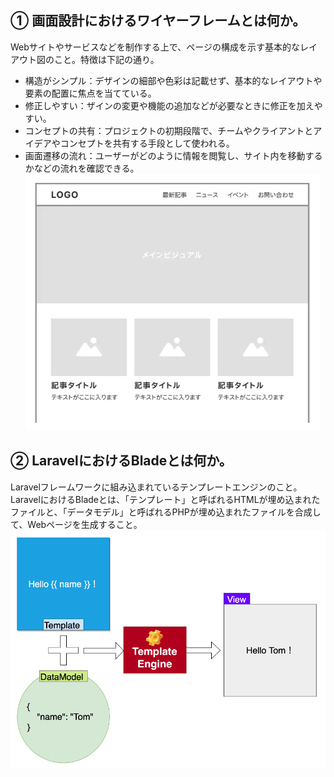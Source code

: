 ## ① 画面設計におけるワイヤーフレームとは何か。

Webサイトやサービスなどを制作する上で、ページの構成を示す基本的なレイアウト図のこと。特徴は下記の通り。
* 構造がシンプル：デザインの細部や色彩は記載せず、基本的なレイアウトや要素の配置に焦点を当てている。
* 修正しやすい：ザインの変更や機能の追加などが必要なときに修正を加えやすい。
* コンセプトの共有：プロジェクトの初期段階で、チームやクライアントとアイデアやコンセプトを共有する手段として使われる。
* 画面遷移の流れ：ユーザーがどのように情報を閲覧し、サイト内を移動するかなどの流れを確認できる。
![Alt text](../img/08-2_1.png)

## ② LaravelにおけるBladeとは何か。

Laravelフレームワークに組み込まれているテンプレートエンジンのこと。  
LaravelにおけるBladeとは、「テンプレート」と呼ばれるHTMLが埋め込まれたファイルと、「データモデル」と呼ばれるPHPが埋め込まれたファイルを合成して、Webページを生成すること。  
![Alt text](../img/08-2_2.png)
